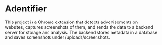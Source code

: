 # Adentifier

This project is a Chrome extension that detects advertisements on websites, captures screenshots of them, and sends the data to a backend server for storage and analysis. The backend stores metadata in a database and saves screenshots under /uploads/screenshots.